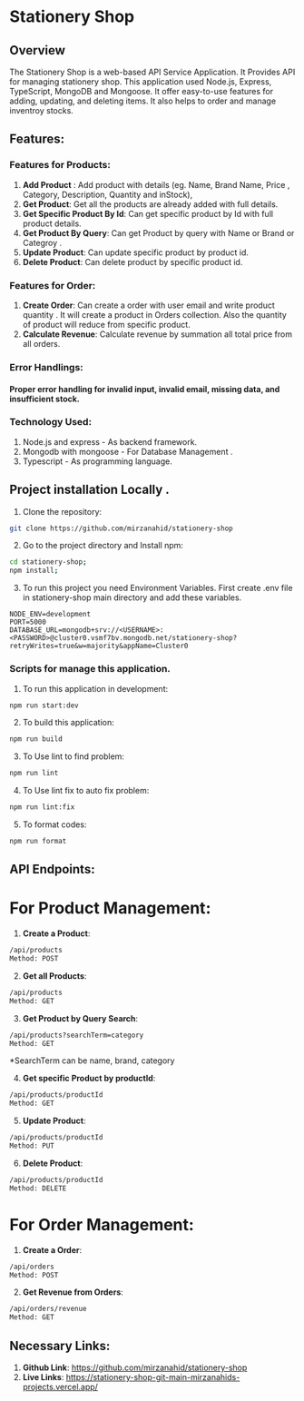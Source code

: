 # Stationery Shop

## Overview

The Stationery Shop is a web-based API Service Application. It Provides API for managing stationery shop. This application used Node.js, Express, TypeScript, MongoDB and Mongoose. It offer easy-to-use features for adding, updating, and deleting items. It also helps to order and manage inventroy stocks.

## Features:

### Features for Products:

1. **Add Product** : Add product with details (eg. Name, Brand Name, Price , Category, Description, Quantity and inStock),
2. **Get Product**: Get all the products are already added with full details.
3. **Get Specific Product By Id**: Can get specific product by Id with full product details.
4. **Get Product By Query**: Can get Product by query with Name or Brand or Categroy .
5. **Update Product**: Can update specific product by product id.
6. **Delete Product**: Can delete product by specific product id.

### Features for Order:

1. **Create Order**: Can create a order with user email and write product quantity . It will create a product in Orders collection. Also the quantity of product will reduce from specific product.
2. **Calculate Revenue**: Calculate revenue by summation all total price from all orders.

### Error Handlings:

#### Proper error handling for invalid input, invalid email, missing data, and insufficient stock.

### Technology Used:

1. Node.js and express - As backend framework.
2. Mongodb with mongoose - For Database Management .
3. Typescript - As programming language.

## Project installation Locally .

1. Clone the repository:

```bash
git clone https://github.com/mirzanahid/stationery-shop
```

2.  Go to the project directory and Install npm:

```bash
cd stationery-shop;
npm install;
```

3. To run this project you need Environment Variables. First create .env file in stationery-shop main directory and add these variables.

```env
NODE_ENV=development
PORT=5000
DATABASE_URL=mongodb+srv://<USERNAME>:<PASSWORD>@cluster0.vsmf7bv.mongodb.net/stationery-shop?retryWrites=true&w=majority&appName=Cluster0
```

### Scripts for manage this application.

1. To run this application in development:

```bash
npm run start:dev
```

2. To build this application:

```bash
npm run build
```

3. To Use lint to find problem:

```bash
npm run lint
```

4. To Use lint fix to auto fix problem:

```bash
npm run lint:fix
```

5. To format codes:

```bash
npm run format
```

## API Endpoints:

# For Product Management:

1. **Create a Product**:

```bash
/api/products
Method: POST
```

2. **Get all Products**:

```bash
/api/products
Method: GET
```

3. **Get Product by Query Search**:

```bash
/api/products?searchTerm=category
Method: GET
```

\*SearchTerm can be name, brand, category

4. **Get specific Product by productId**:

```bash
/api/products/productId
Method: GET
```

5. **Update Product**:

```bash
/api/products/productId
Method: PUT
```

6. **Delete Product**:

```bash
/api/products/productId
Method: DELETE
```

# For Order Management:

1. **Create a Order**:

```bash
/api/orders
Method: POST
```

2. **Get Revenue from Orders**:

```bash
/api/orders/revenue
Method: GET
```

## Necessary Links:

1. **Github Link**: https://github.com/mirzanahid/stationery-shop
2. **Live Links**: https://stationery-shop-git-main-mirzanahids-projects.vercel.app/

